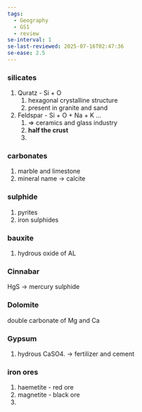 ```yaml
---
tags:
  - Geography
  - GS1
  - review
se-interval: 1
se-last-reviewed: 2025-07-16T02:47:36
se-ease: 2.5
---
```

### silicates
1. Quratz - Si + O
	1. hexagonal crystalline structure
	2. present in granite and sand
2. Feldspar - Si + O + Na + K ...
	1. => ceramics and glass industry
	2. **half the crust**
	3. 
### carbonates
1. marble and limestone 
2. mineral name -> calcite
### sulphide
1. pyrites
2. iron sulphides
### bauxite
1. hydrous oxide of AL
### Cinnabar
HgS -> mercury sulphide
### Dolomite
double carbonate of Mg and Ca
### Gypsum
1. hydrous CaSO4. -> fertilizer and cement
### iron ores
1. haemetite - red ore
2. magnetite - black ore
3. 